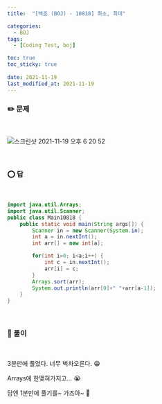 ```yaml
---
title:  "[백준 (BOJ) - 10818] 최소, 최대"

categories:
  - BOJ
tags:
  - [Coding Test, boj]

toc: true
toc_sticky: true
 
date: 2021-11-19
last_modified_at: 2021-11-19
---
```


### :pencil2: 문제 
<br>

![스크린샷 2021-11-19 오후 6 20 52](https://user-images.githubusercontent.com/93639793/142598026-0e39fd5c-218c-472b-abd9-eec02c3c8a86.png)

   
<br>

### :o:  답
<br>

```java
import java.util.Arrays;
import java.util.Scanner;
public class Main10818 {
    public static void main(String args[]) {
        Scanner in = new Scanner(System.in);
        int a = in.nextInt();
        int arr[] = new int[a];

        for(int i=0; i<a;i++) {
            int c = in.nextInt();
            arr[i] = c;
        }
        Arrays.sort(arr);
        System.out.println(arr[0]+" "+arr[a-1]);
    }
}
```
<br>

### :closed_book: 풀이   
<br>

3분만에 풀었다. 너무 벅차오른다. :grin:   

Arrays에 한맺혀가지고... :sob:

담엔 1분만에 풀기를~ 가즈아~ :running:







